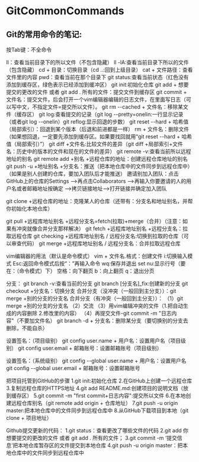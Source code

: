 # GitCommonCommands
## Git的常用命令的笔记:

按Tab键：不全命令

ll：查看当前目录下的所以文件（不包含隐藏）
ll -lA:查看当前目录下所以的文件（包含隐藏）
cd + 目录：切换目录（cd ..:回到上级目录）
cat + 文件路径：查看文件里的内容
pwd：查看当前在那个目录下
git status:查看当前状态（红色没有添加到缓存区，绿色表示已经添加到缓冲区）
git init:初始化仓库
git add + 想要提交的更改的文件 或者 git add . 所有的文件：提交文件到缓存区
git commit + 文件名：提交文件，后会打开一个vim编辑器编辑的日志文件，在里面写日志（可以写中文，不指定文件=提交所以文件）。
git rm --cached + 文件名：移除某文件（缓存区）
git log:查看提交的记录（git log --pretty=onelin:一行显示记录（或者git log --onelin）git reflog:显示回退的步数）
git reset --hard + 哈希值（局部索引）：回退到某个版本（后退和前进都是一样）
rm + 文件名：删除文件（如果想回退，一定要先添加到缓存区。如果要找回就用“git reset --hard + 哈希值（局部索引）”）
git diff +文件名:比较文件的差异（git diff +局部索引+文件名：历史中的版本的文件和现在的文件的差异）
git remote -v:查看当前所以远程地址的别名
git remote add +别名 +远程仓库的地址：创建远程仓库地址的别名
git push -u +地址别名 +分支名：推送（把本地仓库中的文件同步到远程仓库中）（如果是别人创建的仓库，要加入团队后才能推送）
邀请别加入团队：点击GitHub上的仓库的Settings -->再点击Collaborators -->再输入你要邀请的人的用户名或者邮箱地址按确定 -->拷贝链接地址-->打开链接并确定加入团队

git clone +远程仓库的地址：克隆某人的仓库（还带有：分支名和地址别名，并帮你初始化本地仓库）

git pull +远程库地址别名 +远程分支名=fetch(拉取)+merge（合并）（注意：如果有冲突就像合并分支那样解决）
git fetch +远程库地址别名 +远程分支名：拉取远程仓库
git checking +远程库地址别名 / 远程分支名:切换到拉取的仓库（可以审查代码）
git merge +远程库地址别名 / 远程分支名：合并拉取远程仓库


vim编辑器的用法（默认是命令模式）
vim + 文件名.格式：创建文件
i:切换输入模式
Esc:返回命令模式后按“：”再输入命令
wq:保存并退出
set nu:显示行号（要在：（命令模式）下）
空格：向下翻页
b：向上翻页
q：退出分页


分支：
git branch -v:查看当前的分支
git branch [分支名]_fix:创建新的分支
git checkout +分支名：切换分支
合并分支（没冲突（一般回到主分支））：git merge +别的分支的分支名
合并分支（有冲突（一般回到主分支））：
（1）git merge +别的分支的分支名
（2）交流
（3）用vim编辑冲突的文件（1.把自动生成的内容删除 2.修改里的内容）
（4）再提交文件-git commit -m "日志内容"（不要加文件名）
git branch -d + 分支名：删除某分支（要切换别的分支去删除，不能自杀） 



设置签名：（项目级别）
git config user.name + 用户名：设置用户名（项目级别）
git config user.email + 邮箱账号：设置邮箱账号（项目级别）

设置签名：（系统级别）
git config --global user.name + 用户名：设置用户名
git config --global user.email + 邮箱账号：设置邮箱账号


把项目托管到GitHub的步骤
1.git init:初始化仓库
2.在GitHub上创建一个远程仓库
3.复制远程仓库的HTTPS地址
4.git add README.md:创建项目的说明文档（放到缓存区）
5.git commit -m "first commit+日志内容":提交所以文件
6.在本地创建远程仓库别名（git remote add origin + 仓库地址）
7.git push -u origin master:把本地仓库中的文件同步到远程仓库中
8.从GitHub下载项目到本地（git clone + 项目地址）

Github提交更新的代码：
1.git status：查看更改了哪些文件的代码
2.git add 你想要提交的更改的文件 或者 git add . 所有的文件；
3.git commit -m ‘提交信息’把本地仓库暂存区的文件提交到本地仓库
4.git push -u origin master：把本地仓库中的文件同步到远程仓库中

